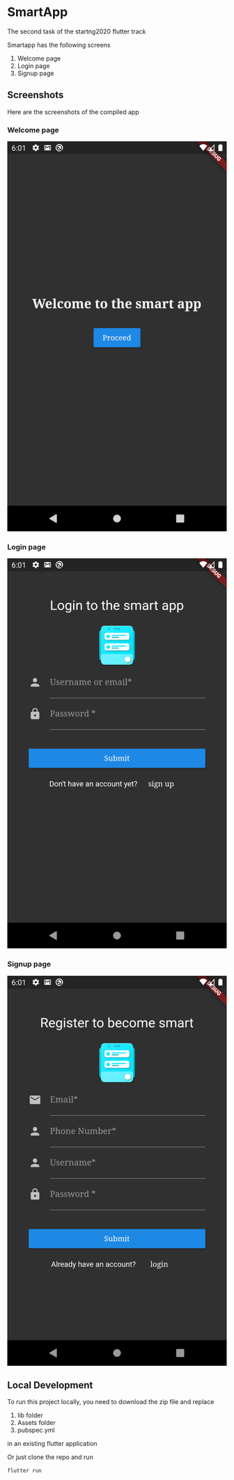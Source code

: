 # SmartApp
The second task of the startng2020 flutter track

Smartapp has the following screens

1. Welcome page
2. Login page
3. Signup page

## Screenshots
Here are the screenshots of the compiled app
### Welcome page
![Welcome Page](./assets/screenshots/welcome_page.png)
### Login page
![Login Page](./assets/screenshots/login_page.png)
### Signup page
![signup Page](./assets/screenshots/signup_page.png)

## Local Development
To run this project locally, you need to download the zip file and replace 
1. lib folder
2. Assets folder
3. pubspec.yml

in an existing flutter application

Or just clone the repo and run
```shell
flutter run
```